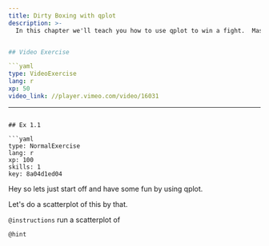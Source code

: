 ```yaml
---
title: Dirty Boxing with qplot
description: >-
  In this chapter we'll teach you how to use qplot to win a fight.  Mastering the ggplot2 language can be overwhelming at first and there is a helper function called qplot() (q for quick plot) which can be used to create the most common types of graphs.  You'll probably be suprised how powerful it is and may be even inspired to go up a weight class later with ggplot.


## Video Exercise

```yaml
type: VideoExercise 
lang: r
xp: 50 
video_link: //player.vimeo.com/video/16031
```






---
```

## Ex 1.1

```yaml
type: NormalExercise
lang: r
xp: 100
skills: 1
key: 8a04d1ed04
```

Hey so lets just start off and have some fun by using qplot.  

Let's do a scatterplot of this by that.


`@instructions`
run a scatterplot of 

`@hint`










